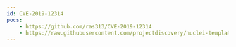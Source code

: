 ```yaml
---
id: CVE-2019-12314
pocs:
    - https://github.com/ras313/CVE-2019-12314
    - https://raw.githubusercontent.com/projectdiscovery/nuclei-templates/master/cves/CVE-2019-12314.yaml
---
```

